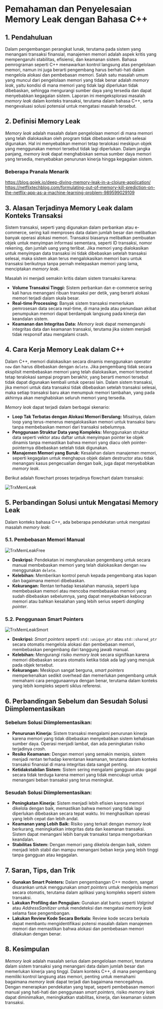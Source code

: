 # Pemahaman dan Penyelesaian Memory Leak dengan Bahasa C++

## 1. Pendahuluan

Dalam pengembangan perangkat lunak, terutama pada sistem yang menangani transaksi finansial, manajemen memori adalah aspek kritis yang mempengaruhi stabilitas, efisiensi, dan keamanan sistem. Bahasa pemrograman seperti C++ menawarkan kontrol langsung atas pengelolaan memori, namun ini juga berarti pengembang harus berhati-hati dalam mengelola alokasi dan pembebasan memori. Salah satu masalah umum yang muncul dari pengelolaan memori yang tidak benar adalah *memory leak*, yaitu kondisi di mana memori yang tidak lagi diperlukan tidak dibebaskan, sehingga mengurangi sumber daya yang tersedia dan dapat menyebabkan kegagalan sistem. Laporan ini mengeksplorasi masalah *memory leak* dalam konteks transaksi, terutama dalam bahasa C++, serta mengevaluasi solusi potensial untuk mengatasi masalah tersebut.

## 2. Definisi Memory Leak

*Memory leak* adalah masalah dalam pengelolaan memori di mana memori yang telah dialokasikan oleh program tidak dibebaskan setelah selesai digunakan. Hal ini menyebabkan memori tetap teralokasi meskipun objek yang menggunakan memori tersebut tidak lagi diperlukan. Dalam jangka panjang, *memory leak* dapat menghabiskan semua sumber daya memori yang tersedia, menyebabkan penurunan kinerja hingga kegagalan sistem.

### Beberapa Pranala Menarik

https://blog.gojek.io/deep-diving-memory-leak-in-a-clojure-application/
https://netflixtechblog.com/formulating-out-of-memory-kill-prediction-on-the-netflix-app-as-a-machine-learning-problem-989599029109

## 3. Alasan Terjadinya Memory Leak dalam Konteks Transaksi

Sistem transaksi, seperti yang digunakan dalam perbankan atau e-commerce, sering kali memproses data dalam jumlah besar dan melibatkan banyak operasi alokasi memori. Transaksi biasanya melibatkan pembuatan objek untuk menyimpan informasi sementara, seperti ID transaksi, nomor rekening, dan jumlah uang yang terlibat. Jika memori yang dialokasikan untuk menyimpan data transaksi ini tidak dibebaskan setelah transaksi selesai, maka sistem akan terus mengalokasikan memori baru untuk transaksi berikutnya tanpa pernah melepaskan memori yang lama, menciptakan *memory leak*.

Masalah ini menjadi semakin kritis dalam sistem transaksi karena:

- **Volume Transaksi Tinggi:** Sistem perbankan dan e-commerce sering kali harus menangani ribuan transaksi per detik, yang berarti alokasi memori terjadi dalam skala besar.
- **Real-time Processing:** Banyak sistem transaksi memerlukan pemrosesan data secara real-time, di mana jeda atau penundaan akibat penumpukan memori dapat berdampak langsung pada kinerja dan keandalan sistem.
- **Keamanan dan Integritas Data:** *Memory leak* dapat memengaruhi integritas data dan keamanan transaksi, terutama jika sistem menjadi tidak responsif atau mengalami crash.

## 4. Cara Kerja Memory Leak dalam C++

Dalam C++, memori dialokasikan secara dinamis menggunakan operator `new` dan harus dibebaskan dengan `delete`. Jika pengembang tidak secara eksplisit membebaskan memori yang telah dialokasikan, memori tersebut tetap teralokasi sampai program berakhir, yang berarti memori tersebut tidak dapat digunakan kembali untuk operasi lain. Dalam sistem transaksi, jika memori untuk data transaksi tidak dibebaskan setelah transaksi selesai, maka setiap transaksi baru akan menumpuk memori tambahan, yang pada akhirnya akan menghabiskan seluruh memori yang tersedia.

*Memory leak* dapat terjadi dalam berbagai skenario:

- **Loop Tak Terbatas dengan Alokasi Memori Berulang:** Misalnya, dalam loop yang terus-menerus mengalokasikan memori untuk transaksi baru tanpa membebaskan memori dari transaksi sebelumnya.
- **Penggunaan Struktur Data yang Kompleks:** Menggunakan struktur data seperti vektor atau daftar untuk menyimpan pointer ke objek dinamis tanpa memastikan bahwa memori yang diacu oleh pointer-pointernya dibebaskan setelah tidak digunakan.
- **Manajemen Memori yang Buruk:** Kesalahan dalam manajemen memori, seperti kegagalan untuk menghapus objek dalam destructor atau tidak menangani kasus pengecualian dengan baik, juga dapat menyebabkan *memory leak*.

Berikut adalah flowchart proses terjadinya flowchart dalam transaksi:

![TrxMemLeak](https://github.com/user-attachments/assets/ae7f7fb0-209a-40f2-aad9-dc3f01cc0caf)




## 5. Perbandingan Solusi untuk Mengatasi Memory Leak

Dalam konteks bahasa C++, ada beberapa pendekatan untuk mengatasi masalah *memory leak*:

### 5.1. Pembebasan Memori Manual

![TrxMemLeakFree](https://github.com/user-attachments/assets/4ac42075-06a3-4aac-9973-f2f8d65d5925)

- **Deskripsi:** Pendekatan ini mengharuskan pengembang untuk secara manual membebaskan memori yang telah dialokasikan dengan `new` menggunakan `delete`.
- **Kelebihan:** Memberikan kontrol penuh kepada pengembang atas kapan dan bagaimana memori dibebaskan.
- **Kekurangan:** Rentan terhadap kesalahan manusia, seperti lupa membebaskan memori atau mencoba membebaskan memori yang sudah dibebaskan sebelumnya, yang dapat menyebabkan kebocoran memori atau bahkan kesalahan yang lebih serius seperti *dangling pointer*.

### 5.2. Penggunaan Smart Pointers

![TrxMemLeakSmort](https://github.com/user-attachments/assets/6ad29682-f819-41f3-b10c-dd9beccab11d)

- **Deskripsi:** *Smart pointers* seperti `std::unique_ptr` atau `std::shared_ptr` secara otomatis mengelola alokasi dan pembebasan memori, membebaskan pengembang dari tanggung jawab manual.
- **Kelebihan:** Mengurangi risiko *memory leak* secara signifikan karena memori dibebaskan secara otomatis ketika tidak ada lagi yang merujuk pada objek tersebut.
- **Kekurangan:** Meskipun sangat berguna, *smart pointers* memperkenalkan sedikit overhead dan memerlukan pengembang untuk memahami cara penggunaannya dengan benar, terutama dalam konteks yang lebih kompleks seperti siklus referensi.

## 6. Perbandingan Sebelum dan Sesudah Solusi Diimplementasikan

### Sebelum Solusi Diimplementasikan:
- **Penurunan Kinerja:** Sistem transaksi mengalami penurunan kinerja karena memori yang tidak dibebaskan menyebabkan sistem kehabisan sumber daya. Operasi menjadi lambat, dan ada peningkatan risiko terjadinya *crash*.
- **Resiko Keamanan:** Dengan memori yang semakin menipis, sistem menjadi rentan terhadap kerentanan keamanan, terutama dalam konteks transaksi finansial di mana integritas data sangat penting.
- **Ketidakstabilan Sistem:** Sistem sering mengalami gangguan atau gagal secara tidak terduga karena memori yang tidak mencukupi untuk menangani beban transaksi yang terus meningkat.

### Sesudah Solusi Diimplementasikan:
- **Peningkatan Kinerja:** Sistem menjadi lebih efisien karena memori dikelola dengan baik, memastikan bahwa memori yang tidak lagi diperlukan dibebaskan secara tepat waktu. Ini menghasilkan operasi yang lebih cepat dan lebih andal.
- **Keamanan yang Lebih Baik:** Risiko yang terkait dengan *memory leak* berkurang, meningkatkan integritas data dan keamanan transaksi. Sistem dapat menangani lebih banyak transaksi tanpa mengorbankan keandalan.
- **Stabilitas Sistem:** Dengan memori yang dikelola dengan baik, sistem menjadi lebih stabil dan mampu menangani beban kerja yang lebih tinggi tanpa gangguan atau kegagalan.

## 7. Saran, Tips, dan Trik

- **Gunakan Smart Pointers:** Dalam pengembangan C++ modern, sangat disarankan untuk menggunakan *smart pointers* untuk mengelola memori secara otomatis, terutama dalam aplikasi yang kompleks seperti sistem transaksi.
- **Lakukan Profiling dan Pengujian:** Gunakan alat bantu seperti *Valgrind* atau *AddressSanitizer* untuk mendeteksi dan mengatasi *memory leak* selama fase pengembangan.
- **Lakukan Review Kode Secara Berkala:** Review kode secara berkala dapat membantu mengidentifikasi potensi masalah dalam manajemen memori dan memastikan bahwa alokasi dan pembebasan memori dilakukan dengan benar.

## 8. Kesimpulan

*Memory leak* adalah masalah serius dalam pengelolaan memori, terutama dalam sistem transaksi yang menangani data dalam jumlah besar dan memerlukan kinerja yang tinggi. Dalam konteks C++, di mana pengembang memiliki kontrol langsung atas memori, penting untuk memahami bagaimana *memory leak* dapat terjadi dan bagaimana mencegahnya. Dengan menerapkan pendekatan yang tepat, seperti pembebasan memori manual yang hati-hati dan penggunaan *smart pointers*, risiko *memory leak* dapat diminimalkan, meningkatkan stabilitas, kinerja, dan keamanan sistem transaksi.
